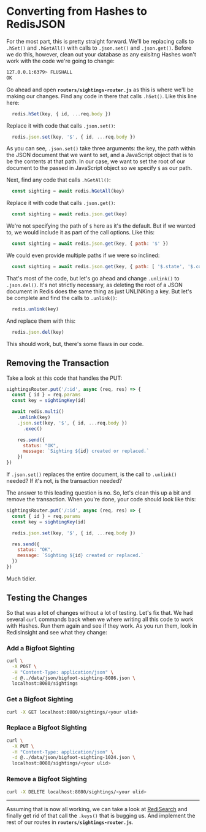 # Converting from Hashes to RedisJSON #

For the most part, this is pretty straight forward. We'll be replacing calls to `.hSet()` and `.hGetAll()` with calls to `.json.set()` and `.json.get()`. Before we do this, however, clean out your database as any exisitng Hashes won't work with the code we're going to change:

```bash
127.0.0.1:6379> FLUSHALL
OK
```

Go ahead and open **`routers/sightings-router.js`** as this is where we'll be making our changes. Find any code in there that calls `.hSet()`. Like this line here:

```javascript
  redis.hSet(key, { id, ...req.body })
```

Replace it with code that calls `.json.set()`:

```javascript
  redis.json.set(key, '$', { id, ...req.body })
```

As you can see, `.json.set()` take three arguments: the key, the path within the JSON document that we want to set, and a JavaScript object that is to be the contents at that path. In our case, we want to set the root of our document to the passed in JavaScript object so we specify `$` as our path.

Next, find any code that calls `.hGetAll()`:

```javascript
  const sighting = await redis.hGetAll(key)
```

Replace it with code that calls `.json.get()`:

```javascript
  const sighting = await redis.json.get(key)
```

We're not specifying the path of `$` here as it's the default. But if we wanted to, we would include it as part of the call options. Like this:

```javascript
  const sighting = await redis.json.get(key, { path: '$' })
```

We could even provide multiple paths if we were so inclined:

```javascript
  const sighting = await redis.json.get(key, { path: [ '$.state', '$.county' ] })
```

That's most of the code, but let's go ahead and change `.unlink()` to `.json.del()`. It's not strictly necessary, as deleting the root of a JSON document in Redis does the same thing as just UNLINKing a key. But let's be complete and find the calls to `.unlink()`:

```javascript
  redis.unlink(key)
```

And replace them with this:

```javascript
  redis.json.del(key)
```

This should work, but, there's some flaws in our code.


## Removing the Transaction ##

Take a look at this code that handles the PUT:

```javascript
sightingsRouter.put('/:id', async (req, res) => {
  const { id } = req.params
  const key = sightingKey(id)

  await redis.multi()
    .unlink(key)
    .json.set(key, '$', { id, ...req.body })
      .exec()

    res.send({
      status: "OK",
      message: `Sighting ${id} created or replaced.`
    })
})
```

If `.json.set()` replaces the entire document, is the call to `.unlink()` needed? If it's not, is the transaction needed?

The answer to this leading question is no. So, let's clean this up a bit and remove the transaction. When you're done, your code should look like this:

```javascript
sightingsRouter.put('/:id', async (req, res) => {
  const { id } = req.params
  const key = sightingKey(id)

  redis.json.set(key, '$', { id, ...req.body })

  res.send({
    status: "OK",
    message: `Sighting ${id} created or replaced.`
  })
})
```

Much tidier.


## Testing the Changes ##

So that was a lot of changes without a lot of testing. Let's fix that. We had several `curl` commands back when we where writing all this code to work with Hashes. Run them again and see if they work. As you run them, look in RedisInsight and see what they change:


### Add a Bigfoot Sighting ###

```bash
curl \
  -X POST \
  -H "Content-Type: application/json" \
  -d @../data/json/bigfoot-sighting-8086.json \
  localhost:8080/sightings
```


### Get a Bigfoot Sighting ###

```bash
curl -X GET localhost:8080/sightings/<your ulid>
```


### Replace a Bigfoot Sighting ###

```bash
curl \
  -X PUT \
  -H "Content-Type: application/json" \
  -d @../data/json/bigfoot-sighting-1024.json \
  localhost:8080/sightings/<your ulid>
```


### Remove a Bigfoot Sighting ###

```bash
curl -X DELETE localhost:8080/sightings/<your ulid>
```

----------------------------------------

Assuming that is now all working, we can take a look at [RediSearch](16-REDISEARCH-BASICS.md) and finally get rid of that call the `.keys()` that is bugging us. And implement the rest of our routes in **`routers/sightings-router.js`**.
